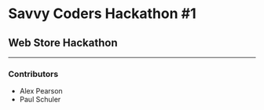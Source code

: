# Savvy Coders Hackathon \#1
## Web Store Hackathon

---

### Contributors
+ Alex Pearson
+ Paul Schuler
